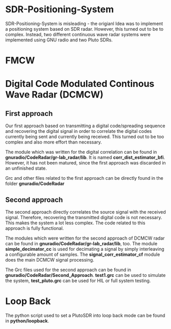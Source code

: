 # SDR-Positioning-System
SDR-Positioning-System is misleading - the origianl Idea was to implement a positioning system based on SDR radar. However, this turned out to be to complex. Instead, two different continuous wave radar systems were implemented using GNU radio and two Pluto SDRs.

# FMCW


# Digital Code Modulated Continous Wave Radar (DCMCW)
## First approach
Our first approach based on transmitting a digital code/spreading sequence and recovering the digital signal in order to correlate the digital codes currently being sent and currently being received. This turned out to be too complex and also more effort than necessary.

The module which was written for the digital correlation can be found in **gnuradio/CodeRadar/gr-lab_radar/lib**. It is named **corr_dist_estimator_bfi**. However, it has not been matured, since the first approach was discarded in an unfinished state.

Grc and other files related to the first approach can be directly found in the folder **gnuradio/CodeRadar**

## Second approach
The second approach directly correlates the source signal with the received signal. Therefore, recovering the transmitted digital code is not necessary. This makes the system a lot less complex. The code related to this approach is fully functional.

The modules which were written for the second approach of DCMCW radar can be found in **gnuradio/CodeRadar/gr-lab_radar/lib**, too. The module **simple_decimator_cc** is used for decimating a signal by simply interleaving a configurable amount of samples. The **signal_corr_estimator_cf** module does the main DCMCW signal processing.

The Grc files used for the second approach can be found in **gnuradio/CodeRadar/Second_Approach**. **test1.grc** can be used to simulate the system, **test_pluto.grc** can be used for HIL or full system testing.

# Loop Back
The python script used to set a PlutoSDR into loop back mode can be found in **python/loopback**.
